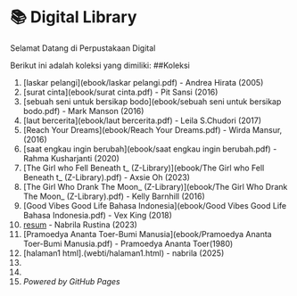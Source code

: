 # 📚 Digital Library

Selamat Datang di Perpustakaan Digital

Berikut ini adalah koleksi yang dimiliki:
##Koleksi

1. [laskar pelangi](ebook/laskar pelangi.pdf) - Andrea Hirata (2005)
2. [surat cinta](ebook/surat cinta.pdf) - Pit Sansi (2016)
3. [sebuah seni untuk bersikap bodo](ebook/sebuah seni untuk bersikap bodo.pdf) - Mark Manson (2016)
4. [laut bercerita](ebook/laut bercerita.pdf) - Leila S.Chudori (2017)
5. [Reach Your Dreams](ebook/Reach Your Dreams.pdf) - Wirda Mansur, (2016)
6. [saat engkau ingin berubah](ebook/saat engkau ingin berubah.pdf) - Rahma Kusharjanti (2020)
7. [The Girl who Fell Beneath t_ (Z-Library)](ebook/The Girl who Fell Beneath t_ (Z-Library).pdf) - Axsie Oh (2023)
8. [The Girl Who Drank The Moon_ (Z-Library)](ebook/The Girl Who Drank The Moon_ (Z-Library).pdf) - Kelly Barnhill (2016)
9. [Good Vibes Good Life Bahasa Indonesia](ebook/Good Vibes Good Life Bahasa Indonesia.pdf) - Vex King (2018)
10. [resum](ebook/resum.pdf) - Nabrila Rustina (2023)
11. [Pramoedya Ananta Toer-Bumi Manusia](ebook/Pramoedya Ananta Toer-Bumi Manusia.pdf) - Pramoedya Ananta Toer(1980)
12. [halaman1 html].(webti/halaman1.html) - nabrila (2025)
13.
14.
15. *Powered by GitHub Pages*
